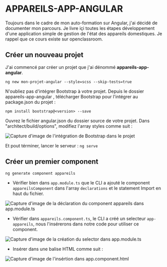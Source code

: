 # APPAREILS-APP-ANGULAR
Toujours dans le cadre de mon auto-formation sur Angular, j'ai décidé de documenter mon parcours. Je livre içi toutes les étapes développement d'une application simple de gestion de l'état des appareils domestiques. Je rappel que ce cours existe sur openclassroom.

## Créer un nouveau projet
J'ai commencé par créer un projet que j'ai dénommé **appareils-app-angular**.

`ng new mon-projet-angular --style=scss --skip-tests=true`

N'oubliez pas d'intégrer Bootstrap à votre projet.
Depuis le dossier  appareils-app-angular , télécharger Bootstrap pour l'intégrer au package.json du projet :

`npm install bootstrap@<version> --save`

Ouvrez le fichier  angular.json  du dossier source de votre projet.  Dans "architect/build/options", modifiez l'array  styles  comme suit :

![Capture d'image de l'intégration de Bootstrap dans le projet](https://i.ibb.co/k8M3Dr0/integratebootstrap.png)

Et pout términer, lancer le serveur : 
`ng serve`

## Créer un premier component

`ng generate component appareils`

- Vérifier bien dans `app.module.ts` que le CLI a ajouté le component `appareilsComponent` dans l'array `declarations` et le statement Import en haut du fichier.

![Capture d'image de la déclaration du component appareils dans app.module.ts](https://i.ibb.co/jTjWSCC/componentdeclaration.png)

- Vérifier dans `appareils.component.ts`, le CLI a créé un selecteur `app-appareils`, nous l'insérerons dans notre code pour utiliser ce component. 

![Capture d'image de la création du selector dans app.module.ts](https://i.ibb.co/vLr00Sy/componentselector.png)

- Insérer dans une balise HTML comme suit : 

![Capture d'image de l'insértion dans app.component.html](https://i.ibb.co/T18QBXF/insertselectorinhtml1.png)
